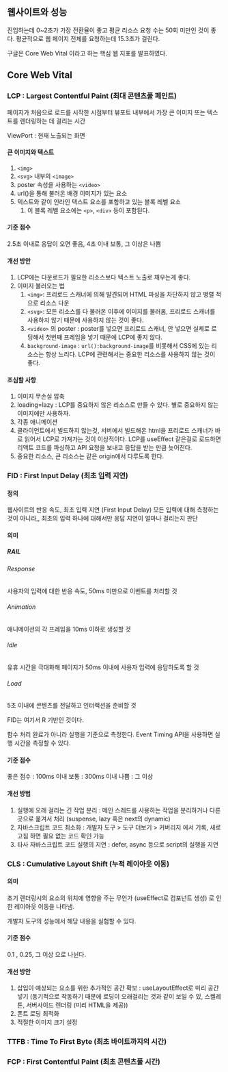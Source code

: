 ## 웹사이트와 성능

진입하는데 0~2초가 가장 전환율이 좋고
평균 리소스 요청 수는 50회 미만인 것이 좋다.
평균적으로 웹 페이지 전체를 요청하는데 15.3초가 걸린다.

구글은 Core Web Vital 이라고 하는 핵심 웹 지표를 발표하였다.

## Core Web Vital

### LCP : Largest Contentful Paint (최대 콘텐츠풀 페인트)

페이지가 처음으로 로드를 시작한 시점부터 뷰포트 내부에서 가장 큰 이미지 또는 텍스트를 렌더링하는 데 걸리는 시간

ViewPort : 현재 노출되는 화면

#### 큰 이미지와 텍스트

1. `<img>`
2. `<svg>` 내부의 `<image>`
3. poster 속성을 사용하는 `<video>`
4. url()을 통해 불러온 배경 이미지가 있는 요소
5. 텍스트와 같이 인라인 텍스트 요소를 포함하고 있는 블록 레벨 요소
	1. 이 블록 레벨 요소에는 `<p>`, `<div>` 등이 포함된다.

#### 기준 점수

2.5초 이내로 응답이 오면 좋음, 4초 이내 보통, 그 이상은 나쁨

#### 개선 방안

1. LCP에는 다운로드가 필요한 리소스보다 텍스트 노출로 채우는게 좋다.
2. 이미지 불러오는 법
	1. `<img>`: 프리로드 스캐너에 의해 발견되어 HTML 파싱을 차단하지 않고 병렬 적으로 리소스 다운
	2. `<svg>`: 모든 리소스를 다 불러온 이후에 이미지를 불러옴, 프리로드 스캐너를 사용하지 않기 때문에 사용하지 않는 것이 좋다.
	3. `<video>` 의 poster : poster를 넣으면 프리로드 스캐너, 안 넣으면 실제로 로딩해서 첫번째 프레임을 넣기 때문에 LCP에 좋지 않다.
	4. `background-image` : `url():background-image`를 비롯해서 CSS에 있는 리소스는 항상 느리다. LCP에 관련해서는 중요한 리소스를 사용하지 않는 것이 좋다.

#### 조심할 사항

1. 이미지 무손실 압축
2. loading=lazy : LCP를 중요하지 않은 리소스로 만들 수 있다. 별로 중요하지 않는 이미지에만 사용하자.
3. 각종 애니메이션
4. 클라이언트에서 빌드하지 않는것, 서버에서 빌드해온 html을 프리로드 스캐너가 바로 읽어서 LCP로 가져가는 것이 이상적이다. LCP를 useEffect 같은걸로 로드하면 리액트 코드를 파싱하고 API 요청을 보내고 응답을 받는 만큼 늦어진다.
5. 중요한 리소스, 큰 리소스는 같은 origin에서 다루도록 한다.

### FID : First Input Delay (최초 입력 지연)

#### 정의

웹사이트의 반응 속도, 최초 입력 지연 (First Input Delay)
모든 입력에 대해 측정하는 것이 아니라,, 최초의 입력 하나에 대해서만 응답 지연이 얼마나 걸리는지 판단
#### 의미

##### RAIL

###### Response

사용자의 입력에 대한 반응 속도, 50ms 미만으로 이벤트를 처리할 것

###### Animation

애니메이션의 각 프레임을 10ms 이하로 생성할 것

###### Idle

유휴 시간을 극대화해 페이지가 50ms 이내에 사용자 입력에 응답하도록 할 것 

###### Load

5초 이내에 콘텐츠를 전달하고 인터랙션을 준비할 것

FID는 여기서 R 기반인 것이다.

함수 처리 완료가 아니라 실행을 기준으로 측정한다. Event Timing API을 사용하면 실행 시간을 측정할 수 있다.

#### 기준 점수

좋은 점수 : 100ms 이내
보통 : 300ms 이내
나쁨 : 그 이상

#### 개선 방법

1. 실행에 오래 걸리는 긴 작업 분리 : 메인 스레드를 사용하는 작업을 분리하거나 다른 곳으로 옮겨서 처리 (suspense, lazy 혹은 next의 dynamic)
2. 자바스크립트 코드 최소화 : 개발자 도구 > 도구 더보기 > 커버리지 에서 기록, 새로고침 하면 필요 없는 코드 확인 가능
3. 타사 자바스크립트 코드 실행의 지연 : defer, async 등으로 script의 실행을 지연

### CLS : Cumulative Layout Shift (누적 레이아웃 이동)

#### 의미

초기 렌더링시의 요소의 위치에 영향을 주는 무언가 (useEffect로 컴포넌트 생성) 로 인한 레이아웃 이동을 나타냄.

개발자 도구의 성능에서 해당 내용을 실험할 수 있다.

#### 기준 점수

0.1 , 0.25, 그 이상 으로 나뉜다.

#### 개선 방안

1. 삽입이 예상되는 요소를 위한 추가적인 공간 확보 : useLayoutEffect로 미리 공간 넣기 (동기적으로 작동하기 때문에 로딩이 오래걸리는 것과 같이 보일 수 있, 스켈레톤, 서버사이드 렌더링 (미리 HTML을 제공))
2. 폰트 로딩 최적화
3. 적절한 이미지 크기 설정

### TTFB : Time To First Byte (최초 바이트까지의 시간)



### FCP : First Contentful Paint (최초 콘텐츠풀 시간)